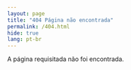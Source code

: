 ```yaml
---
layout: page
title: "404 Página não encontrada"
permalink: /404.html
hide: true
lang: pt-br
---
```


A página requisitada não foi encontrada.
